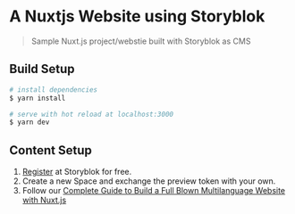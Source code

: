 # A Nuxtjs Website using Storyblok

> Sample Nuxt.js project/webstie built with Storyblok as CMS

## Build Setup

```bash
# install dependencies
$ yarn install

# serve with hot reload at localhost:3000
$ yarn dev
```

## Content Setup

1. [Register](https://app.storyblok.com/#!/signup) at Storyblok for free.
2. Create a new Space and exchange the preview token with your own.
3. Follow our [Complete Guide to Build a Full Blown Multilanguage Website with Nuxt.js](https://www.storyblok.com/tp/nuxt-js-multilanguage-website-tutorial)

